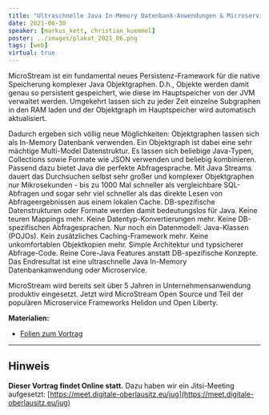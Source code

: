 ```yaml
---
title: "Ultraschnelle Java In-Memory Datenbank-Anwendungen & Microservices mit MicroStream"
date: 2021-06-30
speaker: [markus_kett, christian_kuemmel]
poster: ../images/plakat_2021_06.png
tags: [web]
virtual: true
---
```


MicroStream ist ein fundamental neues Persistenz-Framework für die native Speicherung komplexer Java Objektgraphen.
D.h., Objekte werden damit genau so persistent gespeichert, wie diese im Hauptspeicher von der JVM verwaltet werden.
Umgekehrt lassen sich zu jeder Zeit einzelne Subgraphen in den RAM laden und der Objektgraph im Hauptspeicher wird
automatisch aktualisiert.

Dadurch ergeben sich völlig neue Möglichkeiten: Objektgraphen lassen sich als In-Memory Datenbank verwenden. Ein
Objektgraph ist dabei eine sehr mächtige Multi-Model Datenstruktur. Es lassen sich beliebige Java-Typen, Collections
sowie Formate wie JSON verwenden und beliebig kombinieren. Passend dazu bietet Java die perfekte Abfragesprache. Mit
Java Streams dauert das Durchsuchen selbst sehr großer und komplexer Objektgraphen nur Mikrosekunden - bis zu 1000 Mal
schneller als vergleichbare SQL-Abfragen und sogar sehr viel schneller als das direkte Lesen von Abfrageergebnissen aus
einem lokalen Cache. DB-spezifische Datenstrukturen oder Formate werden damit bedeutungslos für Java. Keine teuren
Mappings mehr. Keine Datentyp-Konvertierungen mehr. Keine DB-spezifischen Abfragesprachen. Nur noch ein Datenmodell:
Java-Klassen (POJOs). Kein zusätzliches Caching-Framework mehr. Keine unkomfortablen Objektkopien mehr. Simple
Architektur und typsicherer Abfrage-Code. Reine Core-Java Features anstatt DB-spezifische Konzepte. Das Endresultat ist
eine ultraschnelle Java In-Memory Datenbankanwendung oder Microservice.

MicroStream wird bereits seit über 5 Jahren in Unternehmensanwendung produktiv eingesetzt. Jetzt wird MicroStream Open
Source und Teil der populären Microservice Frameworks Helidon und Open Liberty.

**Materialien:**

- [Folien zum Vortrag](/downloads/Java-In-Memory-DB-Applications-with-MicroStream-JUG-Goerlitz_PDF.pdf)

---

## Hinweis

**Dieser Vortrag findet Online statt.** Dazu haben wir ein Jitsi-Meeting aufgesetzt:
[https://meet.digitale-oberlausitz.eu/jug](https://meet.digitale-oberlausitz.eu/jug)
